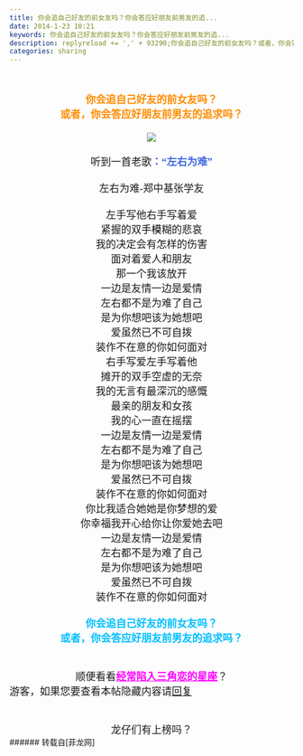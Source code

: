 ```yaml
---
title: 你会追自己好友的前女友吗？你会答应好朋友前男友的追...
date: 2014-1-23 10:21
keywords: 你会追自己好友的前女友吗？你会答应好朋友前男友的追...
description: replyreload += ',' + 93290;你会追自己好友的前女友吗？或者，你会答应好朋友前男友的追求吗？听到一首老歌：“左右为难”左右为难-郑中基张学友左手写他右手写着爱紧握的双手模糊的悲哀我的决定会有怎样的伤害面对着爱人和朋友那一个我该放开一边是友情一边是爱情左右都不是为难了自己是为你想吧该为她想吧爱虽然已不可自拨装作不在意的你如何面对右手写爱左手写着他摊开的双手空虚的无奈我的无言有最深沉的感慨最亲的朋友和女孩我的心一直在摇摆一边是友情一边是爱情左右都不是为难了自己是为你想吧该为她想吧爱虽然已不可自拨装作不在意的你如何面对你比我适合她她是你梦想的爱你幸福我开心给你让你爱她去吧一边是友情一边是爱情左右都不是为难了自己是为你想吧该为她想吧爱虽然已不可自拨装作不在意的你如何面对你会追自己好友的前女友吗？或者，你会答应好朋友前男友的追求吗？  顺便看看经常陷入三角恋的星座？游客，如果您要查看本帖隐藏内容请回复龙仔们有上榜吗？
categories: sharing
---
```

<td class="t_f" id="postmessage_93290"><script type="37f8989c9e9c165b2e3e57b3-text/javascript">replyreload += ',' + 93290;</script><br/>
<br/>
<font face="微软雅黑"><font size="4"><div align="center"><font face="微软雅黑"><font size="4"><font color="darkorange"><strong>你会追自己好友的前女友吗？</strong></font></font></font></div><div align="center"><font face="微软雅黑"><font size="4"><font color="darkorange"><strong>或者，你会答应好朋友前男友的追求吗？</strong></font></font></font></div><br/>
<div align="center">

<img aid="38908" data-cf-modified-37f8989c9e9c165b2e3e57b3-="" file="data/attachment/forum/201401/23/101312msdf52bfxxjfsd2s.jpg.thumb.jpg" id="aimg_38908" inpost="1" onclick="" onmouseover="" src="http://www.flw.ph/data/attachment/forum/201401/23/101312msdf52bfxxjfsd2s.jpg" style="cursor:pointer" zoomfile="data/attachment/forum/201401/23/101312msdf52bfxxjfsd2s.jpg"/>


</div><br/>
<div align="center">听到一首老歌<strong><font color="royalblue">：“左右为难”</font></strong></div><br/>
<div align="center"><font face="微软雅黑"><font size="4">左右为难-郑中基张学友</font></font></div><br/>
<div align="center"><font face="微软雅黑"><font size="4">左手写他右手写着爱<br/>
紧握的双<font color="#000000">手模</font>糊的悲哀<br/>
我的决定会有怎样的伤害<br/>
面对着爱人和朋友<br/>
那一个我该放开<br/>
一边是友情一边是爱情<br/>
左右都不是为难了自己<br/>
是为你想吧该为她想吧<br/>
爱虽然已不可自拨<br/>
装作不在意的你如何面对<br/>
右手写爱左手写着他<br/>
摊开的双手空虚的无奈<br/>
我的无言有最深沉的感慨<br/>
最亲的朋友和女孩<br/>
我的心一直在摇摆<br/>
一边是友情一边是爱情<br/>
左右都不是为难了自己<br/>
是为你想吧该为她想吧<br/>
爱虽然已不可自拨<br/>
装作不在意的你如何面对<br/>
你比我适合她她是你梦想的爱<br/>
你幸福我开心给你让你爱她去吧<br/>
一边是友情一边是爱情<br/>
左右都不是为难了自己<br/>
是为你想吧该为她想吧<br/>
爱虽然已不可自拨<br/>
装作不在意的你如何面对</font></font></div><br/>
<div align="center"><font face="微软雅黑"><font size="4"><font color="deepskyblue"><strong>你会追自己好友的前女友吗？</strong></font></font></font></div><div align="center"><font face="微软雅黑"><font size="4"><font color="deepskyblue"><strong>或者，你会答应好朋友前男友的追求吗？</strong></font></font></font></div><div align="center"> </div><div align="center"> </div><br/>
<br/>
<div align="center">顺便看看<strong><font color="magenta"><u>经常陷入三角恋的星座</u></font></strong>？</div><div class="locked">游客，如果您要查看本帖隐藏内容请<a data-cf-modified-37f8989c9e9c165b2e3e57b3-="" href="forum.php?mod=post&amp;action=reply&amp;fid=47&amp;tid=18791" onclick="if (!window.__cfRLUnblockHandlers) return false; showWindow('reply', this.href)">回复</a></div><br/>
<br/>
<div align="center"><font face="微软雅黑">龙仔们有上榜吗？</font></div></font></font></td>
###### 转载自[菲龙网]
